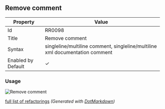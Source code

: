 ## Remove comment

| Property           | Value                                                                        |
| ------------------ | ---------------------------------------------------------------------------- |
| Id                 | RR0098                                                                       |
| Title              | Remove comment                                                               |
| Syntax             | singleline/multiline comment, singleline/multiline xml documentation comment |
| Enabled by Default | &#x2713;                                                                     |

### Usage

![Remove comment](../../images/refactorings/RemoveComment.png)

[full list of refactorings](Refactorings.md)
*\(Generated with [DotMarkdown](http://github.com/JosefPihrt/DotMarkdown)\)*